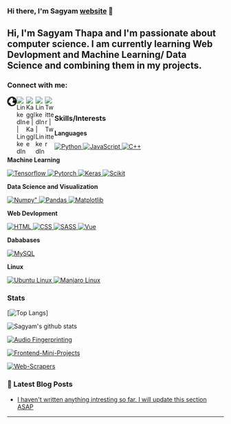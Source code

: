 ### Hi there, I'm Sagyam [website] 👋

## Hi, I'm Sagyam Thapa and I'm passionate about computer science. I am currently learning Web Devlopment and Machine Learning/ Data Science and combining them in my projects. 

### Connect with me:

[<img align="left" alt="Sagyam.com" width="22px" src="https://raw.githubusercontent.com/iconic/open-iconic/master/svg/globe.svg" />][website]
[<img align="left" alt="LinkedIn | LinkedIn" width="22px" src="https://cdn.jsdelivr.net/npm/simple-icons@v3/icons/linkedin.svg" />][linkedin]
[<img align="left" alt="Kaggle | Kaggle" width="22px" src="https://cdn.jsdelivr.net/npm/simple-icons@v3/icons/kaggle.svg" />][kaggle]
[<img align="left" alt="LinkedIn | LinkedIn" width="22px" src="https://cdn.jsdelivr.net/npm/simple-icons@3.3.0/icons/jupyter.svg" />][jovian ml]
[<img align="left" alt="Twitter | Twitter" width="22px" src="https://cdn.jsdelivr.net/npm/simple-icons@v3/icons/twitter.svg" />][twitter]
<br />

### Skills/Interests

**Languages**

<a href="https://www.python.org/">
  <img
    alt="Python"
    height="80"
    width="80"
    src="https://devicons.github.io/devicon/devicon.git/icons/python/python-original.svg" />
</a>
<a href="https://www.javascript.com/">
  <img
    alt="JavaScript"
    height="80"
    width="80"
    src="https://devicons.github.io/devicon/devicon.git/icons/javascript/javascript-original.svg" />
</a>

<a href="http://www.cplusplus.org/">
  <img
    alt="C++"
    height="80"
    width="80"
    src="https://upload.wikimedia.org/wikipedia/commons/1/18/ISO_C%2B%2B_Logo.svg" />
</a>

**Machine Learning**

<a href="https://tensorflow.org/">
  <img
    alt="Tensorflow"
    height="80"
    width="80"
    src="https://upload.wikimedia.org/wikipedia/commons/2/2d/Tensorflow_logo.svg" />
</a>

<a href="https://pytorch.org/">
  <img
    alt="Pytorch"
    height="80"
    width="240"
    src="https://raw.githubusercontent.com/pytorch/pytorch/c68a99bd616556872f74775ba11f1d28339dc297/docs/source/_static/img/pytorch-logo-dark.svg">
</a>
  
<a href="https://keras.io/">
  <img
    alt="Keras"
    height="80"
    width="80"
    src="https://upload.wikimedia.org/wikipedia/commons/a/ae/Keras_logo.svg">
</a>
  
<a href="https://scikit-learn.org/">
  <img
    alt=Scikit Learn"
    height="80"
    width="80"
    src="https://raw.githubusercontent.com/valohai/ml-logos/5127528b5baadb77a6ea4b999a47b4e86bf0f98b/scikit-learn.svg">
</a>
                                                                                                                      
**Data Science and Visualization**

<a href="https://numpy.org/">
   <img
    alt=Numpy"
    height="80"
    width="80"
    src="https://raw.githubusercontent.com/valohai/ml-logos/5127528b5baadb77a6ea4b999a47b4e86bf0f98b/numpy-logo.svg">
</a>                                                                                                                

<a href="https://pandas.io/">
  <img
    alt="Pandas"
    height="80"
    width="80"
    src="https://raw.githubusercontent.com/valohai/ml-logos/5127528b5baadb77a6ea4b999a47b4e86bf0f98b/pandas.svg">
</a>
  
<a href="https://matplotlib.org/">
  <img
    alt="Matplotlib"
    height="80"
    width="240"
    src="https://raw.githubusercontent.com/valohai/ml-logos/5127528b5baadb77a6ea4b999a47b4e86bf0f98b/matplotlib.svg">
</a>
  
**Web Devlopment**

<a href="https://devdocs.io/#/html/">
  <img
    alt="HTML"
    height="80"
    width="80"
    src="https://upload.wikimedia.org/wikipedia/commons/thumb/6/61/HTML5_logo_and_wordmark.svg/240px-HTML5_logo_and_wordmark.svg.png">
</a>
  
<a href="https://devdocs.io/#/css/">
  <img
    alt="CSS"
    height="80"
    width="80"
    src="https://upload.wikimedia.org/wikipedia/commons/thumb/d/d5/CSS3_logo_and_wordmark.svg/340px-CSS3_logo_and_wordmark.svg.png">
</a>
  
<a href="https://sass-lang.com/">
  <img
    alt="SASS"
    height="80"
    width="80"
    src="https://upload.wikimedia.org/wikipedia/commons/thumb/9/96/Sass_Logo_Color.svg/320px-Sass_Logo_Color.svg.png">
</a>
  
<a href="https://vuejs.org">
  <img
    alt="Vue"
    height="80"
    width="80"
    src="https://upload.wikimedia.org/wikipedia/commons/thumb/9/95/Vue.js_Logo_2.svg/277px-Vue.js_Logo_2.svg.png">
</a>

**Dababases**

<a href="https://www.mysql.com/">
  <img
    alt="MySQL"
    height="80"
    width="80"
    src="https://devicons.github.io/devicon/devicon.git/icons/mysql/mysql-original.svg" />
</a>

**Linux**

<a href="https://www.ubuntu.org/">
  <img 
    alt="Ubuntu Linux"
    height="80"
    width="80"
    src="https://upload.wikimedia.org/wikipedia/commons/9/9e/UbuntuCoF.svg" />
</a>
<a href="https://www.manjaro.org/">
  <img 
    alt="Manjaro Linux"
    height="80"
    width="80"
    src="https://upload.wikimedia.org/wikipedia/commons/3/3e/Manjaro-logo.svg" />
</a>

### Stats
[![Top Langs](https://github-readme-stats.vercel.app/api/top-langs/?username=Sagyam&langs_count=5)]

![Sagyam's github stats](https://github-readme-stats.vercel.app/api?username=Sagyam&hide=contribs,prs)

[![Audio Fingerprinting](https://github-readme-stats.vercel.app/api/pin/?username=Sagyam&repo=AudioFingerprint)](https://github.com/Sagyam/AudioFingerprint)

[![Frontend-Mini-Projects](https://github-readme-stats.vercel.app/api/pin/?username=Sagyam&repo=Frontend-Mini-Projects)](https://github.com/Sagyam/Frontend-Mini-Projects)

[![Web-Scrapers](https://github-readme-stats.vercel.app/api/pin/?username=Sagyam&repo=web-scrapers)](https://github.com/Sagyam/web-scrapers)

### 📕 Latest Blog Posts

<!-- BLOG-POST-LIST:START -->

- [I haven't written anything intresting so far. I will update this section ASAP](#)

---


[website]: https://sagyamthapa.me
[linkedin]: https://www.linkedin.com/in/sagyam-thapa-b56586178/
[kaggle]: https://www.kaggle.com/sagyamthapa
[jovian ml]: https://jovian.ml/sagyamthapa32
[twitter]: https://twitter.com/sagyam21
